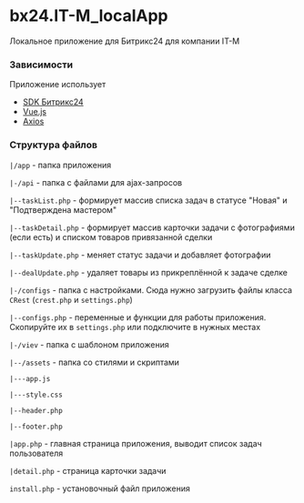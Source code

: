 # bx24.IT-M_localApp

Локальное приложение для Битрикс24 для компании IT-M

### Зависимости

Приложение использует

* [SDK Битрикс24](https://github.com/bitrix-tools/crest)
* [Vue.js](https://vuejs.org/)
* [Axios](https://github.com/axios/axios)

### Структура файлов

`|/app` - папка приложения

`|-/api` - папка с файлами для ajax-запросов

`|--taskList.php` - формирует массив списка задач в статусе "Новая" и "Подтверждена мастером"

`|--taskDetail.php` - формирует массив карточки задачи с фотографиями (если есть) и списком товаров привязанной сделки

`|--taskUpdate.php` - меняет статус задачи и добавляет фотографии

`|--dealUpdate.php` - удаляет товары из прикреплённой к задаче сделке

`|-/configs` - папка с настройками. Сюда нужно загрузить файлы класса `CRest` (`crest.php` и `settings.php`)

`|--configs.php` - переменные и функции для работы приложения. Скопируйте их в `settings.php` или подключите в нужных местах

`|-/viev` - папка с шаблоном приложения

`|--/assets` - папка со стилями и скриптами

`|---app.js`

`|---style.css`

`|--header.php`

`|--footer.php`

`|app.php` - главная страница приложения, выводит список задач пользователя

`|detail.php` - страница карточки задачи

`install.php` - установочный файл приложения